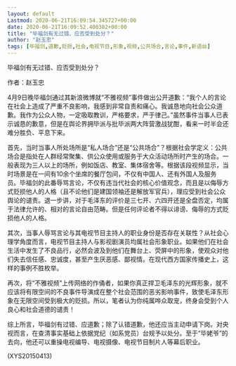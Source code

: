 ```yaml
---
layout: default
Lastmod: 2020-06-21T16:09:54.345727+00:00
date: 2020-06-21T16:09:52.400382+00:00
title: "毕福剑有无过错、应否受到处分？"
author: "赵玉忠"
tags: [毕福剑,道歉,贬损,社会,电视节目,形象,视频,公共场合,言论,事件,新语丝]
---
```


毕福剑有无过错、应否受到处分？

作者：赵玉忠

4月9日晚毕福剑通过其新浪微博就“不雅视频”事件做出公开道歉：“我个人的言论在社会上造成了严重不良影响，我感到非常自责和痛心。我诚恳地向社会公众道歉。我作为公众人物，一定吸取教训，严格要求，严于律己。”虽然事件当事人已表示诚恳的歉意，但是在舆论界拥毕派与批毕派两大阵营激战犹酣，看来一时半会还难分胜负、平息下来。

首先，当时当事人所处场所是“私人场合”还是“公共场合”？根据社会学定义：公共场合是指处在人群经常聚集、供公众使用或服务于大众活动场所时产生的场合。一般表现为三人以上的场所，例如饭店、教室、集体宿舍等。根据该段视频显示，当时场景是在一间有10余个坐席的餐厅包间，不仅有中国人、还有外国人及服务员。毕福剑的此番辱骂言论，不仅有违当代社会的核心价值观念，而且是以侮辱方式贬损他人的人格（且不论他们是建国领袖还是解放军官兵），理应受到社会公众舆论的谴责。退一步讲，对于毛泽东的评价是三七开、六四开还是全盘否定，均属于法律允许的、相对的言论自由范畴。但是任何评论者不得以诽谤、侮辱的方式贬损他人的人格。

其次，当事人辱骂言论与其电视节目主持人的职业身份是否存在关联性？从社会心理学角度而言，电视节目主持人与影视剧演员均属社会形象职业。如果他们在社会生活中发生了不良品行，必然会波及到他们在舞台上、荧屏中的形象，使观众对他们失去信任感、忠诚度，甚至产生厌恶感、鄙视情。在现代西方国家传播史上，这样的事例不胜枚举。

再次，将“不雅视频”上传网络的作俑者，如果你真正捍卫毛泽东的光辉形象，就不应该将有限空间的不良事件导演成在整个社会范围的恶劣影响事件，致使毛泽东形象在无限空间受到极大的贬损。所以，笔者认为你纯属哗众取宠，终身会受到个人良心和社会道德的谴责！

综上所言，毕福剑有过错、应道歉；除了认错道歉，他还应当主动申请下岗。对央视而言，在查清事实基础上依据党纪（如系党员）台规予以处分。至于“毕姥爷”的去向，他还可以重操电视编导、电视摄像、电视节目制片人等幕后职业。

(XYS20150413)

